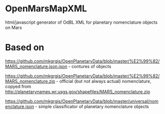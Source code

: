 # OpenMarsMapXML
html/javascript generator of OdBL XML for planetary nomenclature objects on Mars

# Based on

  https://github.com/mkgrgis/OpenPlanetaryData/blob/master/%E2%99%82/MARS_nomenclature.json.json - contures of objects
  
  https://github.com/mkgrgis/OpenPlanetaryData/blob/master/%E2%99%82/MARS_nomenclature.zip - official (but not always actual) nomenclature, copyed from http://planetarynames.wr.usgs.gov/shapefiles/MARS_nomenclature.zip
  
  https://github.com/mkgrgis/OpenPlanetaryData/blob/master/universal/nomenclature.json - simple classificator of planetary nomenclature objects
